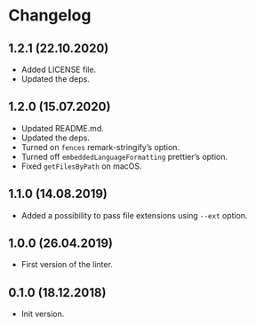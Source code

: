 # Changelog

## 1.2.1 (22.10.2020)

- Added LICENSE file.
- Updated the deps.

## 1.2.0 (15.07.2020)

- Updated README.md.
- Updated the deps.
- Turned on `fences` remark-stringify’s option.
- Turned off `embeddedLanguageFormatting` prettier’s option.
- Fixed `getFilesByPath` on macOS.

## 1.1.0 (14.08.2019)

- Added a possibility to pass file extensions using `--ext` option.

## 1.0.0 (26.04.2019)

- First version of the linter.

## 0.1.0 (18.12.2018)

- Init version.

